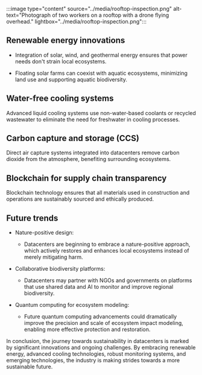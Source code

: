:::image type="content" source="../media/rooftop-inspection.png" alt-text="Photograph of two workers on a rooftop with a drone flying overhead." lightbox="../media/rooftop-inspection.png":::

## Renewable energy innovations

- Integration of solar, wind, and geothermal energy ensures that power needs don't strain local ecosystems. 

- Floating solar farms can coexist with aquatic ecosystems, minimizing land use and supporting aquatic biodiversity.

## Water-free cooling systems

Advanced liquid cooling systems use non-water-based coolants or recycled wastewater to eliminate the need for freshwater in cooling processes.

## Carbon capture and storage (CCS)

Direct air capture systems integrated into datacenters remove carbon dioxide from the atmosphere, benefiting surrounding ecosystems.

## Blockchain for supply chain transparency

Blockchain technology ensures that all materials used in construction and operations are sustainably sourced and ethically produced.

## Future trends

- Nature-positive design: 

  - Datacenters are beginning to embrace a nature-positive approach, which actively restores and enhances local ecosystems instead of merely mitigating harm.

- Collaborative biodiversity platforms: 

  - Datacenters may partner with NGOs and governments on platforms that use shared data and AI to monitor and improve regional biodiversity.

- Quantum computing for ecosystem modeling: 

  - Future quantum computing advancements could dramatically improve the precision and scale of ecosystem impact modeling, enabling more effective protection and restoration.

In conclusion, the journey towards sustainability in datacenters is marked by significant innovations and ongoing challenges. By embracing renewable energy, advanced cooling technologies, robust monitoring systems, and emerging technologies, the industry is making strides towards a more sustainable future.